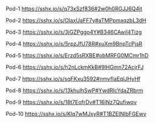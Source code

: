 

Pod-1     https://sshx.io/s/q73xSzf836#2w0h0RGJJ6Q4jt

Pod-2     https://sshx.io/s/OlaxUaFF7y#aTMPpmxqzbL3dH

Pod-3     https://sshx.io/s/3jGZPggo4Y#B346CAwil4Tizg

Pod-4     https://sshx.io/s/5rpzJfU78R#xuXm9BnpTcPjsR

Pod-5     https://sshx.io/s/Erzd5sRXBE#obMRFG0MCmr1hD

Pod-6     https://sshx.io/s/h2nLckmKkB#9lHGmn72AcjrFJ

Pod-7     https://sshx.io/s/sqFKxu3592#nmvfIaEqlJHyHf

Pod-8     https://sshx.io/s/13khuIhSwP#YwdRIcYdaZRbrm

Pod-9     https://sshx.io/s/18t7EofrDv#T16iNz7Qufiwqv

Pod-10    https://sshx.io/s/Klq7wMJxyR#T1BZEINIbFGEwv

